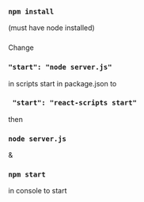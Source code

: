 ### `npm install`

(must have node installed)
###
Change
### `"start": "node server.js"`
in scripts start in package.json to
### ` "start": "react-scripts start"`

then
### `node server.js`
&
### `npm start`


in console to start
